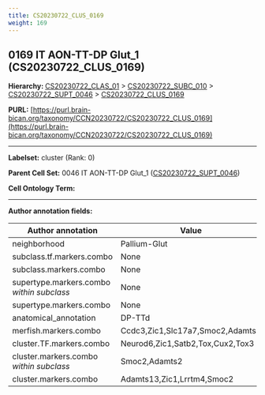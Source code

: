 ```yaml
---
title: CS20230722_CLUS_0169
weight: 169
---
```

## 0169 IT AON-TT-DP Glut_1 (CS20230722_CLUS_0169)
<b>Hierarchy: </b>
[CS20230722_CLAS_01](../CS20230722_CLAS_01) >
[CS20230722_SUBC_010](../CS20230722_SUBC_010) >
[CS20230722_SUPT_0046](../CS20230722_SUPT_0046) >
[CS20230722_CLUS_0169](../CS20230722_CLUS_0169)

**PURL:** [https://purl.brain-bican.org/taxonomy/CCN20230722/CS20230722_CLUS_0169](https://purl.brain-bican.org/taxonomy/CCN20230722/CS20230722_CLUS_0169)

---


**Labelset:** cluster (Rank: 0)

**Parent Cell Set:** 0046 IT AON-TT-DP Glut_1 ([CS20230722_SUPT_0046](../CS20230722_SUPT_0046))



**Cell Ontology Term:** 

[MARKER GENES.]: #


---

[TRANSFERRED ANNOTATIONS.]: #


[AUTHOR ANNOTATION FIELDS.]: #


**Author annotation fields:**

| Author annotation | Value |
|-------------------|-------|
|neighborhood|Pallium-Glut|
|subclass.tf.markers.combo|None|
|subclass.markers.combo|None|
|supertype.markers.combo _within subclass_|None|
|supertype.markers.combo|None|
|anatomical_annotation|DP-TTd|
|merfish.markers.combo|Ccdc3,Zic1,Slc17a7,Smoc2,Adamts2|
|cluster.TF.markers.combo|Neurod6,Zic1,Satb2,Tox,Cux2,Tox3|
|cluster.markers.combo _within subclass_|Smoc2,Adamts2|
|cluster.markers.combo|Adamts13,Zic1,Lrrtm4,Smoc2|
